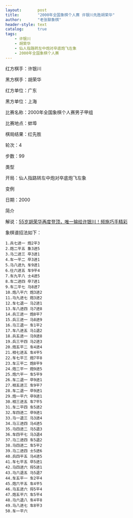 ```yaml
---
layout:       post
title:        "2000年全国象棋个人赛 许银川先胜胡荣华"
author:       "老张聊象棋"
header-style: text
catalog:      true
tags:
    - 许银川
    - 胡荣华
    - 仙人指路转左中炮对卒底炮飞左象
    - 2000年全国象棋个人赛
---
```

红方棋手：许银川

黑方棋手：胡荣华

红方单位：广东

黑方单位：上海

比赛名称：2000年全国象棋个人赛男子甲组

比赛地点：蚌埠

棋局结果：红先胜

轮次：4

步数：99

类型

开局：仙人指路转左中炮对卒底炮飞左象

变例

日期：2000

简介

解说：[55岁胡荣华再度登顶，唯一输给许银川！频施巧手精彩](https://youtu.be/7iSMgH5EFNk)

象棋谱招法如下：
```
1.兵七进一 炮2平3
2.炮二平五 象3进5
3.马二进三 卒3进1
4.车一平二 卒3进1
5.马八进九 车9进1
6.仕六进五 车9平4
7.车九平八 士4进5
8.车二进四 卒7进1
9.车二平七 马8进7
10.炮八平六 炮3进2
11.马九进七 炮3进2
12.车七退一 马2进1
13.车八进四 马7进8
14.兵三进一 炮8平7
15.兵三进一 马8进9
16.马三退一 车1平2
17.车八进五 马1退2
18.兵五进一 马9进8
19.兵三平四 马2进3
20.炮五平二 车4进4
21.相七进五 车4平5
22.车七平三 炮7平8
23.车三平二 炮8平9
24.炮二平一 炮9进5
25.炮六平一 车5平9
26.车二退一 卒9进1
27.相五进三 车9平7
28.车二退一 卒9进1
29.炮一平六 卒9进1
30.相三进五 车7平5
31.车二平四 车5进2
32.车四进二 卒9进1
33.马一退三 马3进4
34.马三进四 马4进5
35.马四进二 马5退3
36.车四平七 马3退4
37.马二进四 车5退2
38.马四进二 车5平2
39.马二进四 士5进6
40.兵四平五 马4进5
41.车七平五 卒5进1
42.马四进六 将5进1
43.马六退五 马5退7
44.车五平一 车2平4
45.炮六平五 车4平5
46.马五进六 将5平4
47.炮五平六 车5平4
48.马六退八 车4平8
49.马八进七 车8平3
50.车一平六
```
